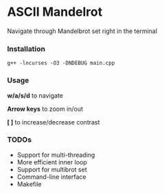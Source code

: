# ASCII Mandelrot
Navigate through Mandelbrot set right in the terminal

### Installation
`g++ -lncurses -O3 -DNDEBUG main.cpp`

### Usage
**w/a/s/d** to navigate

**Arrow keys** to zoom in/out

**[ ]** to increase/decrease contrast


### TODOs
- Support for multi-threading
- More efficient inner loop
- Support for multibrot set
- Command-line interface
- Makefile
